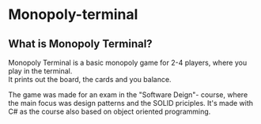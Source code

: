 # Monopoly-terminal

## What is Monopoly Terminal?

Monopoly Terminal is a basic monopoly game for 2-4 players, where you play in the terminal.<br/>
It prints out the board, the cards and you balance.

The game was made for an exam in the "Software Deign"- course, where the main focus was design patterns and the SOLID priciples. 
It's made with C# as the course also based on object oriented programming.
